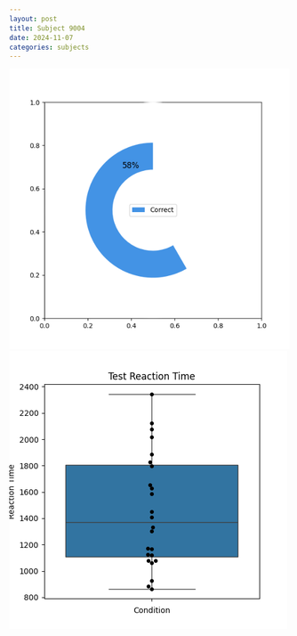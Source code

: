 ```yaml
---
layout: post
title: Subject 9004
date: 2024-11-07
categories: subjects
---
```


![](data/9004/run-10/9004_FN_acc_test.png)
![](data/9004/run-10/9004_FN_rt.png)
